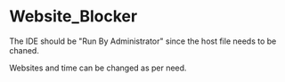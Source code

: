 # Website_Blocker
The IDE should be "Run By Administrator" since the host file needs to be chaned.

Websites and time can be changed as per need.
